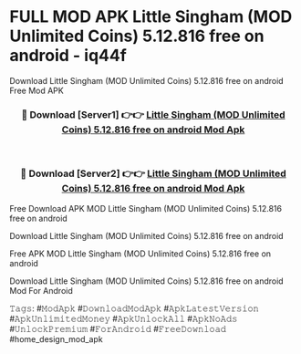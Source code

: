 # FULL MOD APK Little Singham (MOD Unlimited Coins) 5.12.816 free on android - iq44f
Download Little Singham (MOD Unlimited Coins) 5.12.816 free on android Free Mod APK

<div align="center">
<h3>🔴 Download [Server1] 👉👉 <a href="https://apk-comot.site?title=Little_Singham_(MOD_Unlimited_Coins)_5.12.816_free_on_android">Little Singham (MOD Unlimited Coins) 5.12.816 free on android Mod Apk</a></h3><br>

<h3>🔴 Download [Server2] 👉👉 <a href="https://apk-comot.site?title=Little_Singham_(MOD_Unlimited_Coins)_5.12.816_free_on_android">Little Singham (MOD Unlimited Coins) 5.12.816 free on android Mod Apk</a></h3>
</div>


Free Download APK MOD Little Singham (MOD Unlimited Coins) 5.12.816 free on android

Download Little Singham (MOD Unlimited Coins) 5.12.816 free on android 

Free APK MOD Little Singham (MOD Unlimited Coins) 5.12.816 free on android 

Download Little Singham (MOD Unlimited Coins) 5.12.816 free on android Mod For Android

𝚃𝚊𝚐𝚜: #𝙼𝚘𝚍𝙰𝚙𝚔 #𝙳𝚘𝚠𝚗𝚕𝚘𝚊𝚍𝙼𝚘𝚍𝙰𝚙𝚔 #𝙰𝚙𝚔𝙻𝚊𝚝𝚎𝚜𝚝𝚅𝚎𝚛𝚜𝚒𝚘𝚗 #𝙰𝚙𝚔𝚄𝚗𝚕𝚒𝚖𝚒𝚝𝚎𝚍𝙼𝚘𝚗𝚎𝚢 #𝙰𝚙𝚔𝚄𝚗𝚕𝚘𝚌𝚔𝙰𝚕𝚕 #𝙰𝚙𝚔𝙽𝚘𝙰𝚍𝚜 #𝚄𝚗𝚕𝚘𝚌𝚔𝙿𝚛𝚎𝚖𝚒𝚞𝚖 #𝙵𝚘𝚛𝙰𝚗𝚍𝚛𝚘𝚒𝚍 #𝙵𝚛𝚎𝚎𝙳𝚘𝚠𝚗𝚕𝚘𝚊𝚍 #home_design_mod_apk